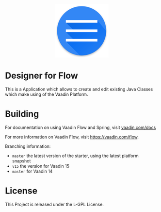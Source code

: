 <p align="center"><img src="https://raw.githubusercontent.com/appreciated/blob/master/app-layout/logo_low_res.png">
<br>
  <h1>Designer for Flow</h1>
</p>    

This is a Application which allows to create and edit existing Java Classes which make using of the Vaadin Platform.    

# Building

For documentation on using Vaadin Flow and Spring, visit [vaadin.com/docs](https://vaadin.com/docs/v10/flow/spring/tutorial-spring-basic.html)

For more information on Vaadin Flow, visit https://vaadin.com/flow.

Branching information:
* `master` the latest version of the starter, using the latest platform snapshot
* `v15` the version for Vaadin 15
* `master` for Vaadin 14

# License

This Project is released under the L-GPL License. 
